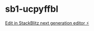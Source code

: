# sb1-ucpyffbl

[Edit in StackBlitz next generation editor ⚡️](https://stackblitz.com/~/github.com/eazyp909/sb1-ucpyffbl)